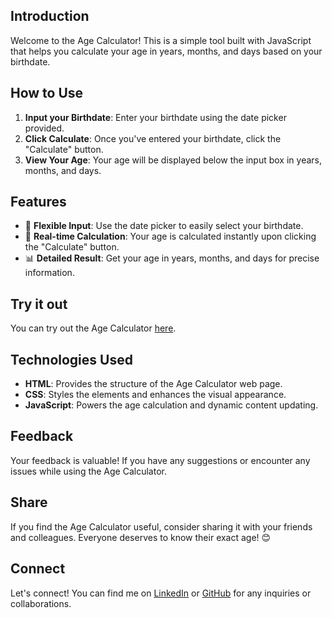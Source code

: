 ## Introduction

Welcome to the Age Calculator! This is a simple tool built with JavaScript that helps you calculate your age in years, months, and days based on your birthdate.

## How to Use

1. **Input your Birthdate**: Enter your birthdate using the date picker provided.
2. **Click Calculate**: Once you've entered your birthdate, click the "Calculate" button.
3. **View Your Age**: Your age will be displayed below the input box in years, months, and days.

## Features

- 📅 **Flexible Input**: Use the date picker to easily select your birthdate.
- 🔄 **Real-time Calculation**: Your age is calculated instantly upon clicking the "Calculate" button.
- 📊 **Detailed Result**: Get your age in years, months, and days for precise information.

## Try it out

You can try out the Age Calculator [here](https://vaibhavupadhyayy.github.io/age/).

## Technologies Used

- **HTML**: Provides the structure of the Age Calculator web page.
- **CSS**: Styles the elements and enhances the visual appearance.
- **JavaScript**: Powers the age calculation and dynamic content updating.

## Feedback

Your feedback is valuable! If you have any suggestions or encounter any issues while using the Age Calculator.

## Share

If you find the Age Calculator useful, consider sharing it with your friends and colleagues. Everyone deserves to know their exact age! 😊

## Connect

Let's connect! You can find me on [LinkedIn](https://www.linkedin.com/in/vaibhav-upadhyays/) or [GitHub](https://vaibhavupadhyayy.github.io/) for any inquiries or collaborations.

